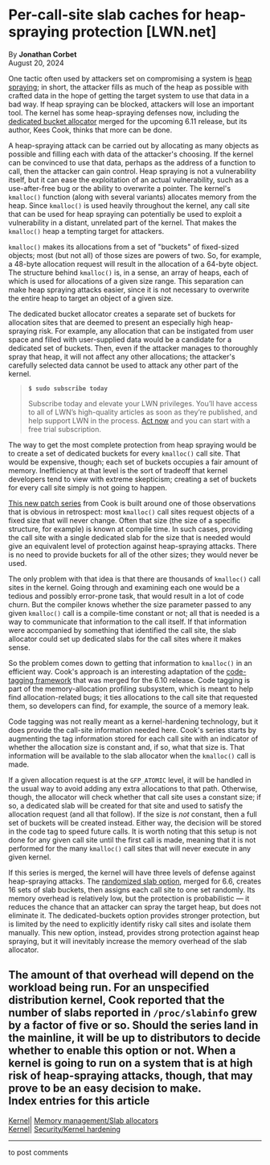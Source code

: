 # Per-call-site slab caches for heap-spraying protection [LWN.net]

By **Jonathan Corbet**  
August 20, 2024 

One tactic often used by attackers set on compromising a system is [heap spraying](https://en.wikipedia.org/wiki/Heap_spraying); in short, the attacker fills as much of the heap as possible with crafted data in the hope of getting the target system to use that data in a bad way. If heap spraying can be blocked, attackers will lose an important tool. The kernel has some heap-spraying defenses now, including the [dedicated bucket allocator](/Articles/965837/) merged for the upcoming 6.11 release, but its author, Kees Cook, thinks that more can be done. 

A heap-spraying attack can be carried out by allocating as many objects as possible and filling each with data of the attacker's choosing. If the kernel can be convinced to use that data, perhaps as the address of a function to call, then the attacker can gain control. Heap spraying is not a vulnerability itself, but it can ease the exploitation of an actual vulnerability, such as a use-after-free bug or the ability to overwrite a pointer. The kernel's `kmalloc()` function (along with several variants) allocates memory from the heap. Since `kmalloc()` is used heavily throughout the kernel, any call site that can be used for heap spraying can potentially be used to exploit a vulnerability in a distant, unrelated part of the kernel. That makes the `kmalloc()` heap a tempting target for attackers. 

`kmalloc()` makes its allocations from a set of "buckets" of fixed-sized objects; most (but not all) of those sizes are powers of two. So, for example, a 48-byte allocation request will result in the allocation of a 64-byte object. The structure behind `kmalloc()` is, in a sense, an array of heaps, each of which is used for allocations of a given size range. This separation can make heap spraying attacks easier, since it is not necessary to overwrite the entire heap to target an object of a given size. 

The dedicated bucket allocator creates a separate set of buckets for allocation sites that are deemed to present an especially high heap-spraying risk. For example, any allocation that can be instigated from user space and filled with user-supplied data would be a candidate for a dedicated set of buckets. Then, even if the attacker manages to thoroughly spray that heap, it will not affect any other allocations; the attacker's carefully selected data cannot be used to attack any other part of the kernel. 

> **`$ sudo subscribe today`**
> 
> Subscribe today and elevate your LWN privileges. You’ll have access to all of LWN’s high-quality articles as soon as they’re published, and help support LWN in the process. [Act now](https://lwn.net/Promo/nst-sudo/claim) and you can start with a free trial subscription. 

The way to get the most complete protection from heap spraying would be to create a set of dedicated buckets for every `kmalloc()` call site. That would be expensive, though; each set of buckets occupies a fair amount of memory. Inefficiency at that level is the sort of tradeoff that kernel developers tend to view with extreme skepticism; creating a set of buckets for every call site simply is not going to happen. 

[This new patch series](/ml/all/20240809072532.work.266-kees@kernel.org) from Cook is built around one of those observations that is obvious in retrospect: most `kmalloc()` call sites request objects of a fixed size that will never change. Often that size (the size of a specific structure, for example) is known at compile time. In such cases, providing the call site with a single dedicated slab for the size that is needed would give an equivalent level of protection against heap-spraying attacks. There is no need to provide buckets for all of the other sizes; they would never be used. 

The only problem with that idea is that there are thousands of `kmalloc()` call sites in the kernel. Going through and examining each one would be a tedious and possibly error-prone task, that would result in a lot of code churn. But the compiler knows whether the size parameter passed to any given `kmalloc()` call is a compile-time constant or not; all that is needed is a way to communicate that information to the call itself. If that information were accompanied by something that identified the call site, the slab allocator could set up dedicated slabs for the call sites where it makes sense. 

So the problem comes down to getting that information to `kmalloc()` in an efficient way. Cook's approach is an interesting adaptation of the [code-tagging framework](/Articles/932402/) that was merged for the 6.10 release. Code tagging is part of the memory-allocation profiling subsystem, which is meant to help find allocation-related bugs; it ties allocations to the call site that requested them, so developers can find, for example, the source of a memory leak. 

Code tagging was not really meant as a kernel-hardening technology, but it does provide the call-site information needed here. Cook's series starts by augmenting the tag information stored for each call site with an indicator of whether the allocation size is constant and, if so, what that size is. That information will be available to the slab allocator when the `kmalloc()` call is made. 

If a given allocation request is at the `GFP_ATOMIC` level, it will be handled in the usual way to avoid adding any extra allocations to that path. Otherwise, though, the allocator will check whether that call site uses a constant size; if so, a dedicated slab will be created for that site and used to satisfy the allocation request (and all that follow). If the size is _not_ constant, then a full set of buckets will be created instead. Either way, the decision will be stored in the code tag to speed future calls. It is worth noting that this setup is not done for any given call site until the first call is made, meaning that it is not performed for the many `kmalloc()` call sites that will never execute in any given kernel. 

If this series is merged, the kernel will have three levels of defense against heap-spraying attacks. The [randomized slab option](/Articles/938637/), merged for 6.6, creates 16 sets of slab buckets, then assigns each call site to one set randomly. Its memory overhead is relatively low, but the protection is probabilistic — it reduces the chance that an attacker can spray the target heap, but does not eliminate it. The dedicated-buckets option provides stronger protection, but is limited by the need to explicitly identify risky call sites and isolate them manually. This new option, instead, provides strong protection against heap spraying, but it will inevitably increase the memory overhead of the slab allocator. 

The amount of that overhead will depend on the workload being run. For an unspecified distribution kernel, Cook reported that the number of slabs reported in `/proc/slabinfo` grew by a factor of five or so. Should the series land in the mainline, it will be up to distributors to decide whether to enable this option or not. When a kernel is going to run on a system that is at high risk of heap-spraying attacks, though, that may prove to be an easy decision to make.  
Index entries for this article  
---  
[Kernel](/Kernel/Index)| [Memory management/Slab allocators](/Kernel/Index#Memory_management-Slab_allocators)  
[Kernel](/Kernel/Index)| [Security/Kernel hardening](/Kernel/Index#Security-Kernel_hardening)  
  


* * *

to post comments 
